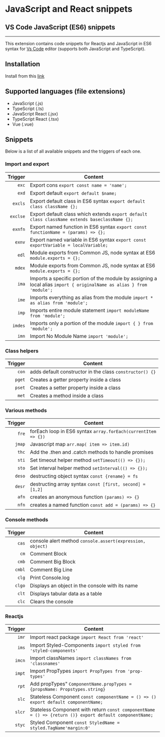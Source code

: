 # JavaScript and React snippets

## VS Code JavaScript (ES6) snippets

---

This extension contains code snippets for Reactjs and JavaScript in ES6 syntax for [Vs Code][code] editor (supports both JavaScript and TypeScript).

## Installation

Install from this [link](https://google.com)

## Supported languages (file extensions)

- JavaScript (.js)
- TypeScript (.ts)
- JavaScript React (.jsx)
- TypeScript React (.tsx)
- Vue (.vue)

## Snippets

Below is a list of all available snippets and the triggers of each one.

### Import and export

|  Trigger | Content                                                                                                               |
| -------: | --------------------------------------------------------------------------------------------------------------------- |
|    `exc` | Export cons `export const name = 'name';`                                                                             |
|    `exd` | Export default `export default $name;`                                                                                |
|  `excls` | Export default class in ES6 syntax `export default class className {};`                                               |
| `exclse` | Export default class which extends `export default class className extends baseclassName {};`                         |
|  `exnfn` | Export named function in ES6 syntax `export const functionName = (params) => {};`                                     |
|   `exnv` | Export named variable in ES6 syntax `export const exportVariable = localVariable;`                                    |
|    `edl` | Module exports from Common JS, node syntax at ES6 `module.exports = {};`                                              |
|   `mdex` | Module exports from Common JS, node syntax at ES6 `module.exports = {};`                                              |
|    `ima` | Imports a specific portion of the module by assigning a local alias `import { originalName as alias } from 'module';` |
|    `ime` | Imports everything as alias from the module `import * as alias from 'module';`                                        |
|    `imp` | Imports entire module statement `import moduleName from 'module';`                                                    |
|  `imdes` | Imports only a portion of the module `import { } from 'module';`                                                      |
|    `imn` | Import No Module Name `import 'module';`                                                                              |

### Class helpers

| Trigger | Content                                                  |
| ------: | -------------------------------------------------------- |
|   `con` | adds default constructor in the class `constructor() {}` |
|  `pget` | Creates a getter property inside a class                 |
|  `pset` | Creates a setter property inside a class                 |
|   `met` | Creates a method inside a class                          |

### Various methods

| Trigger | Content                                                       |
| ------: | ------------------------------------------------------------- |
|   `fre` | forEach loop in ES6 syntax `array.forEach(currentItem => {})` |
|  `jmap` | Javascript map `arr.map( item => item.id)`                    |
|   `thc` | Add the .then and .catch methods to handle promises           |
|   `sti` | Set timeout helper method `setTimeout(() => {});`             |
|   `sto` | Set interval helper method `setInterval(() => {});`           |
|  `deso` | destructing object syntax `const {rename} = fs`               |
|  `desr` | destructing array syntax `const [first, second] = [1,2]`      |
|   `afn` | creates an anonymous function `(params) => {}`                |
|   `nfn` | creates a named function `const add = (params) => {}`         |

### Console methods

| Trigger | Content                                                   |
| ------: | --------------------------------------------------------- |
|   `cas` | console alert method `console.assert(expression, object)` |
|    `cm` | Comment Block                                             |
|   `cmb` | Comment Big Block                                         |
|  `cmbl` | Comment Big Line                                          |
|   `clg` | Print Console.log                                         |
|  `clgo` | Displays an object in the console with its name           |
|   `clt` | Displays tabular data as a table                          |
|   `clc` | Clears the console                                        |

### Reactjs

| Trigger | Content                                                                                                 |
| ------: | ------------------------------------------------------------------------------------------------------- |
|   `imr` | Import react package `import React from 'react'`                                                        |
|   `ims` | Import Styled-Components `import styled from 'styled-components'`                                       |
|  `imcn` | Import classNames `import classNames from 'classnames'`                                                 |
|  `impt` | Import PropTypes `import PropTypes from 'prop-types'`                                                   |
|   `rpt` | Add propTypes" `ComponentName.propTypes = {propsName: Propstypes.string}`                               |
|   `slc` | Stateless Component `const componentName = () => () export default componentName;`                      |
|  `slcr` | Stateless Component with return `const componentName = () => {return ()} export default componentName;` |
|  `styc` | Styled Component `const StyledName = styled.TagName'margin:0' `                                         |

[code]: https://code.visualstudio.com/
